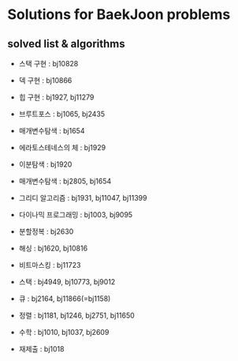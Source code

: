 # Solutions for BaekJoon problems

## solved list & algorithms

* 스택 구현 : bj10828
* 덱 구현 : bj10866
* 힙 구현 : bj1927, bj11279
* 브루트포스 : bj1065, bj2435
* 매개변수탐색 : bj1654
* 에라토스테네스의 체 : bj1929
* 이분탐색 : bj1920
* 매개변수탐색 : bj2805, bj1654
* 그리디 알고리즘 :  bj1931, bj11047, bj11399
* 다이나믹 프로그래밍 : bj1003, bj9095
* 분할정복 : bj2630
* 해싱 : bj1620, bj10816
* 비트마스킹 : bj11723
* 스택 : bj4949, bj10773, bj9012
* 큐 : bj2164, bj11866(=bj1158)
* 정렬 : bj1181, bj1246, bj2751, bj11650
* 수학 : bj1010, bj1037, bj2609

* 재제출 : bj1018
